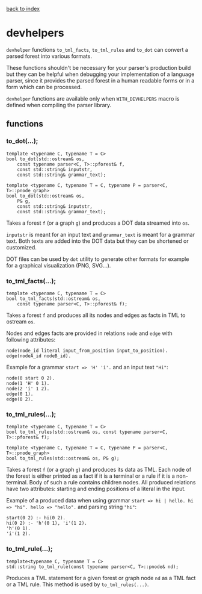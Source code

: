 [back to index](../README.md#classes-and-structs)

# devhelpers

`devhelper` functions `to_tml_facts`, `to_tml_rules` and `to_dot` can convert a parsed forest into various formats.

These functions shouldn't be necessary for your parser's production build but they can be helpful when debugging your implementation of a language parser, since it provides the parsed forest in a human readable forms or in a form which can be processed.

`devhelper` functions are available only when `WITH_DEVHELPERS` macro is defined when compiling the parser library.

## functions

### to_dot(...);

```
template <typename C, typename T = C>
bool to_dot(std::ostream& os,
	const typename parser<C, T>::pforest& f,
	const std::string& inputstr,
	const std::string& grammar_text);
```
```
template <typename C, typename T = C, typename P = parser<C, T>::pnode_graph>
bool to_dot(std::ostream& os,
	P& g,
	const std::string& inputstr,
	const std::string& grammar_text);
```

Takes a forest `f` (or a graph `g`) and produces a DOT data streamed into `os`.

`inputstr` is meant for an input text and `grammar_text` is meant for a grammar text. Both texts are added into the DOT data but they can be shortened or customized.

DOT files can be used by `dot` utility to generate other formats for example for a graphical visualization (PNG, SVG...).


### to_tml_facts(...);

```
template <typename C, typename T = C>
bool to_tml_facts(std::ostream& os,
	const typename parser<C, T>::pforest& f);
```

Takes a forest `f` and produces all its nodes and edges as facts in TML to ostream `os`.

Nodes and edges facts are provided in relations `node` and `edge` with following attributes:
```
node(node_id literal input_from_position input_to_position).
edge(nodeA_id nodeB_id).
```

Example for a grammar `start => 'H' 'i'.` and an input text `"Hi"`:
```
node(0 start 0 2).
node(1 'H' 0 1).
node(2 'i' 1 2).
edge(0 1).
edge(0 2).
```

### to_tml_rules(...);

```
template <typename C, typename T = C>
bool to_tml_rules(std::ostream& os, const typename parser<C, T>::pforest& f);
```
```
template <typename C, typename T = C, typename P = parser<C, T>::pnode_graph>
bool to_tml_rules(std::ostream& os, P& g);
```

Takes a forest `f` (or a graph `g`) and produces its data as TML. Each node of the forest is either printed as a fact if it is a terminal or a rule if it is a non-terminal. Body of such a rule contains children nodes.
All produced relations have two attributes: starting and ending positions of a literal in the input.

Example of a produced data when using grammar `start => hi | hello. hi => "hi". hello => "hello".` and parsing string `"hi"`:
```
start(0 2) :- hi(0 2).
hi(0 2) :- 'h'(0 1), 'i'(1 2).
'h'(0 1).
'i'(1 2).
```

### to_tml_rule(...);

```
template<typename C, typename T = C>
std::string to_tml_rule(const typename parser<C, T>::pnode& nd);
```

Produces a TML statement for a given forest or graph node `nd` as a TML fact or a TML rule. This method is used by `to_tml_rules(...)`.
